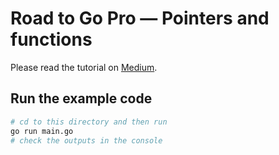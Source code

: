 # Road to Go Pro — Pointers and functions

Please read the tutorial on [Medium](https://medium.com/@songx).

## Run the example code

```bash
# cd to this directory and then run
go run main.go
# check the outputs in the console
```
